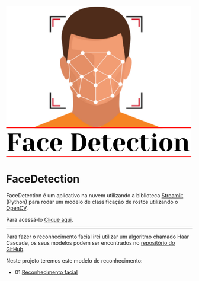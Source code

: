 ![alt text](FaceDetection.png)

# FaceDetection

FaceDetection é um aplicativo na nuvem utilizando a biblioteca [Streamlit](https://streamlit.io/) (Python) para rodar um modelo de classificação de rostos utilizando o [OpenCV](https://opencv.org/). 

Para acessá-lo [Clique aqui](link_streamlit). 

----

Para fazer o reconhecimento facial irei utilizar um algoritmo chamado Haar Cascade, os seus modelos podem ser encontrados no [repositório do GitHub](https://github.com/opencv/opencv/tree/master/data/haarcascades).

Neste projeto teremos este modelo de reconhecimento:

  - 01.[Reconhecimento facial](https://github.com/opencv/opencv/blob/master/data/haarcascades/haarcascade_frontalface_default.xml)





